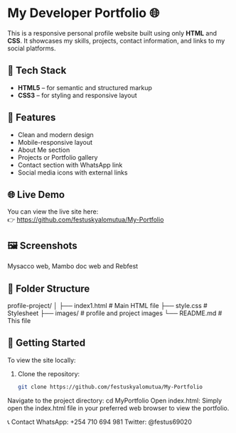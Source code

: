 # My Developer Portfolio 🌐

This is a responsive personal profile website built using only **HTML** and **CSS**. It showcases my skills, projects, contact information, and links to my social platforms.

## 🔧 Tech Stack

- **HTML5** – for semantic and structured markup
- **CSS3** – for styling and responsive layout

## 📂 Features

- Clean and modern design
- Mobile-responsive layout
- About Me section
- Projects or Portfolio gallery
- Contact section with WhatsApp link
- Social media icons with external links

## 🌐 Live Demo

You can view the live site here:  
👉 https://github.com/festuskyalomutua/My-Portfolio

## 🖼️ Screenshots

Mysacco web, Mambo doc web and Rebfest

## 📁 Folder Structure
profile-project/
│
├── index1.html # Main HTML file
├── style.css # Stylesheet
├── images/ # profile and project images
└── README.md # This file

## 🚀 Getting Started

To view the site locally:

1. Clone the repository:
   ```bash
   git clone https://github.com/festuskyalomutua/My-Portfolio
   
Navigate to the project directory:
cd MyPortfolio
Open index.html: Simply open the index.html file in your preferred web browser to view the portfolio.

📞 Contact
WhatsApp: +254 710 694 981
Twitter: @festus69020

